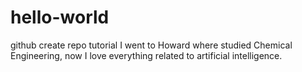 # hello-world
github create repo tutorial
I went to Howard where studied Chemical Engineering, now I love everything related to artificial intelligence.
